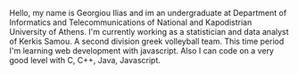 Hello, my name is Georgiou Ilias and im an undergraduate at Department of Informatics and Telecommunications of National and Kapodistrian University of Athens.
I'm currently working as a statistician and data analyst of Kerkis Samou. A second division greek volleyball team.
This time period I'm learning web development with javascript. Also I can code on a very good level with C, C++, Java, Javascript.
